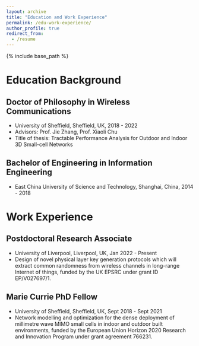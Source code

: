 ```yaml
---
layout: archive
title: "Education and Work Experience"
permalink: /edu-work-experience/
author_profile: true
redirect_from:
  - /resume
---
```


{% include base_path %}

# Education Background
## Doctor of Philosophy in Wireless Communications
* University of Sheffield, Sheffield, UK, 2018 - 2022
* Advisors: Prof. Jie Zhang, Prof. Xiaoli Chu
* Title of thesis: Tractable Performance Analysis for Outdoor and Indoor 3D Small-cell Networks

## Bachelor of Engineering in Information Engineering
* East China University of Science and Technology, Shanghai, China, 2014 - 2018

# Work Experience
## Postdoctoral Research Associate
* University of Liverpool, Liverpool, UK, Jan 2022 - Present
* Design of novel physical layer key generation protocols which will extract common randomness from wireless channels in long-range Internet of things, funded by the UK EPSRC under grant ID EP/V027697/1.

## Marie Currie PhD Fellow
* University of Sheffield, Sheffield, UK, Sept 2018 - Sept 2021
* Network modelling and optimization for the dense deployment of millimetre wave MIMO small cells in indoor and outdoor built environments, funded by the European Union Horizon 2020 Research and Innovation Program under grant agreement 766231.





